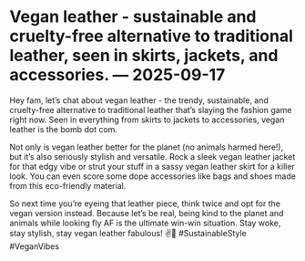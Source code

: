 # Vegan leather - sustainable and cruelty-free alternative to traditional leather, seen in skirts, jackets, and accessories. — 2025-09-17

Hey fam, let’s chat about vegan leather - the trendy, sustainable, and cruelty-free alternative to traditional leather that’s slaying the fashion game right now. Seen in everything from skirts to jackets to accessories, vegan leather is the bomb dot com.

Not only is vegan leather better for the planet (no animals harmed here!), but it’s also seriously stylish and versatile. Rock a sleek vegan leather jacket for that edgy vibe or strut your stuff in a sassy vegan leather skirt for a killer look. You can even score some dope accessories like bags and shoes made from this eco-friendly material.

So next time you’re eyeing that leather piece, think twice and opt for the vegan version instead. Because let’s be real, being kind to the planet and animals while looking fly AF is the ultimate win-win situation. Stay woke, stay stylish, stay vegan leather fabulous! ✌️🌱 #SustainableStyle #VeganVibes